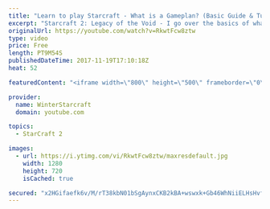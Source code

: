 ```yaml
---
title: "Learn to play Starcraft - What is a Gameplan? (Basic Guide & Tutorial)"
excerpt: "Starcraft 2: Legacy of the Void - I go over the basics of what a gameplan in starcraft 2 is and how to put one together.  Note this is not a guide on WHAT gameplan you should be using as each race!"
originalUrl: https://youtube.com/watch?v=RkwtFcw8ztw
type: video
price: Free
length: PT9M54S
publishedDateTime: 2017-11-19T17:10:18Z
heat: 52

featuredContent: "<iframe width=\"800\" height=\"500\" frameborder=\"0\" src=\"https://www.youtube.com/embed/RkwtFcw8ztw\" allow=\"accelerometer; autoplay; encrypted-media; gyroscope; picture-in-picture\" allowfullscreen></iframe>"

provider:
  name: WinterStarcraft
  domain: youtube.com

topics:
  - StarCraft 2

images:
  - url: https://i.ytimg.com/vi/RkwtFcw8ztw/maxresdefault.jpg
    width: 1280
    height: 720
    isCached: true

secured: "x2HGifaefk6v/M/rT38kbN01bSgAynxCKB2kBA+wswxk+Gb46WhNiiELHsHvfj0x/rvUCAqPiSB4edcUax7WVDUDwUgWV8v0ZX+7HQ5t7X+n7gAki+QcfAMCiigm39tKbiolOT92JqljBH0ZJe9r8ndRb3VtIKn9hBP2+TAhBlw49MaW+ovgYH1qwJCYK053nVRXVSKRccqhNDKy0yGWxVG3JiDoqXkJeIOzehPnBYfMz6TX8+BsLGSSerZYC7kgiJckwO46RRfO9PEynCSuMD6wfi7nCtsosSYdkRGM+flGN6A400dcrPULVdWvanXMLwh3mSwc3biwLaRLLNg0B290oI6tQ1LPNoYEoF0vT/IjhNEhvj/OumTjuwS7gDRYjr7TIxfgp5yJhhJbFoqhWg==;KmwE7pzGxskiTMznO4Oq+w=="
---
```


